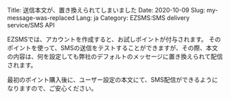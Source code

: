 Title: 送信本文が、置き換えられてしまいました
Date: 2020-10-09
Slug: my-message-was-replaced
Lang: ja
Category: EZSMS:SMS delivery service/SMS API

EZSMSでは、アカウントを作成すると、お試しポイントが付与されます。
そのポイントを使って、SMSの送信をテストすることができますが、その際、本文の内容は、何を設定しても弊社のデフォルトのメッセージに置き換えられて配信されます。

最初のポイント購入後に、ユーザー設定の本文にて、SMS配信ができるようになりますので、ご安心ください。
